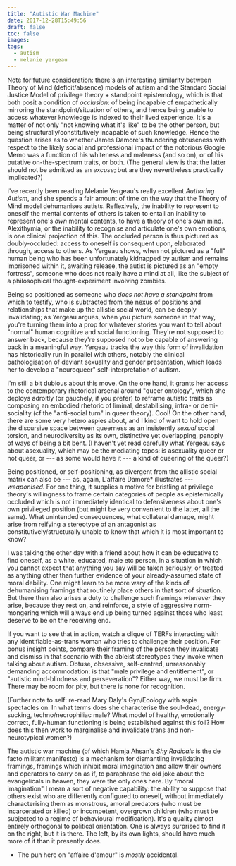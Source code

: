 ```yaml
---
title: "Autistic War Machine"
date: 2017-12-28T15:49:56
draft: false
toc: false
images:
tags: 
  - autism
  - melanie yergeau
---
```

Note for future consideration: there's an interesting similarity between Theory of Mind (deficit/absence) models of autism and the Standard Social Justice Model of privilege theory + standpoint epistemology, which is that both posit a condition of _occlusion_: of being incapable of empathetically mirroring the standpoint/situation of others, and hence being unable to access whatever knowledge is indexed to their lived experience. It's a matter of not only "not knowing what it's like" to be the other person, but being structurally/constitutively incapable of such knowledge. Hence the question arises as to whether James Damore's thundering obtuseness with respect to the likely social and professional impact of the notorious Google Memo was a function of his whiteness and maleness (and so on), or of his putative on-the-spectrum traits, or both. (The general view is that the latter should not be admitted as an _excuse_; but are they nevertheless practically implicated?)

I've recently been reading Melanie Yergeau's really excellent _Authoring Autism_, and she spends a fair amount of time on the way that the Theory of Mind model dehumanises autists. Reflexively, the inability to represent to oneself the mental contents of others is taken to entail an inability to represent one's _own_ mental contents, to have a theory of one's _own_ mind. Alexithymia, or the inability to recognise and articulate one's own emotions, is one clinical projection of this. The occluded person is thus pictured as doubly-occluded: access to oneself is consequent upon, elaborated through, access to others. As Yergeau shows, when not pictured as a "full" human being who has been unfortunately kidnapped by autism and remains imprisoned within it, awaiting release, the autist is pictured as an "empty fortress", someone who does not really have a mind at all, like the subject of a philosophical thought-experiment involving zombies.

Being so positioned as someone who _does not have a standpoint_ from which to testify, who is subtracted from the nexus of positions and relationships that make up the allistic social world, can be deeply invalidating; as Yergeau argues, when you picture someone in that way, you're turning them into a prop for whatever stories you want to tell about "normal" human cognitive and social functioning. They're not supposed to answer back, because they're supposed not to be capable of answering back in a meaningful way. Yergeau tracks the way this form of invalidation has historically run in parallel with others, notably the clinical pathologisation of deviant sexuality and gender presentation, which leads her to develop a "neuroqueer" self-interpretation of autism. 

I'm still a bit dubious about this move. On the one hand, it grants her access to the contemporary rhetorical arsenal around "queer ontology", which she deploys adroitly (or gauchely, if you prefer) to reframe autistic traits as composing an embodied rhetoric of liminal, destabilising, infra- or demi-sociality (cf the "anti-social turn" in queer theory). Cool! On the other hand, there are some very hetero aspies about, and I kind of want to hold open the discursive space between queerness as an insistently _sexual_ social torsion, and neurodiversity as its own, distinctive yet overlapping, panoply of ways of being a bit bent. (I haven't yet read carefully what Yergeau says about asexuality, which may be the mediating topos: is asexuality queer or not queer, or --- as some would have it --- a kind of queering of the queer?)

Being positioned, or self-positioning, as divergent from the allistic social matrix can also be --- as, again, L'affaire Damore* illustrates --- _weaponised_. For one thing, it supplies a motive for bristling at privilege theory's willingness to frame certain categories of people as epistemically occluded which is not immediately identical to defensiveness about one's own privileged position (but might be very convenient to the latter, all the same). What unintended consequences, what collateral damage, might arise from reifying a stereotype of an antagonist as constitutively/structurally unable to know that which it is most important to know?

I was talking the other day with a friend about how it can be educative to find oneself, as a white, educated, male etc person, in a situation in which you cannot expect that anything you say will be taken seriously, or treated as anything other than further evidence of your already-assumed state of moral debility. One might learn to be more wary of the kinds of dehumanising framings that routinely place others in that sort of situation. But there then also arises a duty to challenge such framings _wherever_ they arise, because they rest on, and reinforce, a style of aggressive norm-mongering which will always end up being turned against those who least deserve to be on the receiving end.

If you want to see that in action, watch a clique of TERFs interacting with any identifiable-as-trans woman who tries to challenge their position. For bonus insight points, compare their framing of the person they invalidate and dismiss in that scenario with the ableist stereotypes they invoke when talking about autism. Obtuse, obsessive, self-centred, unreasonably demanding accommodation: is that "male privilege and entitlement", or "autistic mind-blindness and perseveration"? Either way, we must be firm. There may be room for pity, but there is none for recognition.

(Further note to self: re-read Mary Daly's Gyn/Ecology with aspie spectacles on. In what terms does she characterise the soul-dead, energy-sucking, techno/necrophiliac male? What model of healthy, emotionally correct, fully-human functioning is being established against this foil? How does this then work to marginalise and invalidate trans and non-neurotypical women?)

The autistic war machine (of which Hamja Ahsan's _Shy Radicals_ is the de facto militant manifesto) is a mechanism for dismantling invalidating framings, framings which inhibit moral imagination and allow their owners and operators to carry on as if, to paraphrase the old joke about the evangelicals in heaven, they were the only ones here. By "moral imagination" I mean a sort of negative capability: the ability to suppose that others exist who are differently configured to oneself, without immediately characterising them as monstrous, amoral predators (who must be incarcerated or killed) or incompetent, overgrown children (who must be subjected to a regime of behavioural modification). It's a quality almost entirely orthogonal to political orientation. One is always surprised to find it on the right, but it is there. The left, by its own lights, should have much more of it than it presently does.

* The pun here on "affaire d'amour" is _mostly_ accidental.

